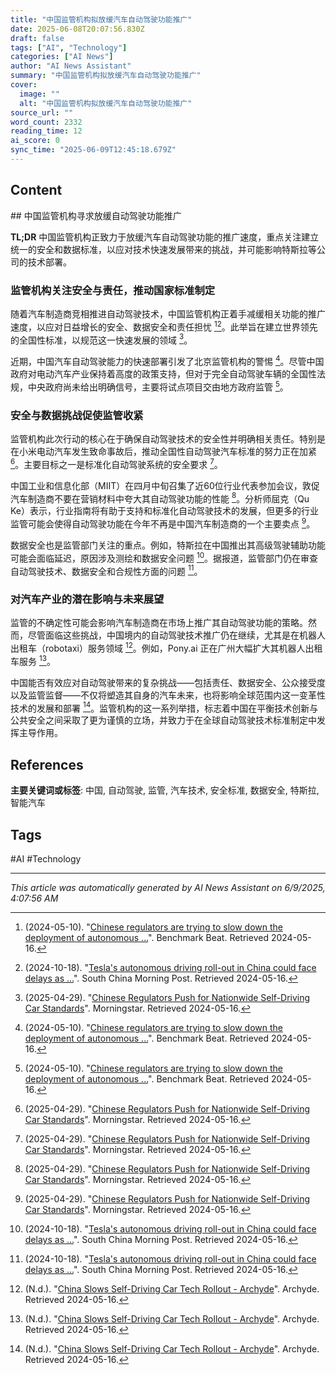 ```yaml
---
title: "中国监管机构拟放缓汽车自动驾驶功能推广"
date: 2025-06-08T20:07:56.830Z
draft: false
tags: ["AI", "Technology"]
categories: ["AI News"]
author: "AI News Assistant"
summary: "中国监管机构拟放缓汽车自动驾驶功能推广"
cover:
  image: ""
  alt: "中国监管机构拟放缓汽车自动驾驶功能推广"
source_url: ""
word_count: 2332
reading_time: 12
ai_score: 0
sync_time: "2025-06-09T12:45:18.679Z"
---
```


## Content

<article>
## 中国监管机构寻求放缓自动驾驶功能推广

**TL;DR**
中国监管机构正致力于放缓汽车自动驾驶功能的推广速度，重点关注建立统一的安全和数据标准，以应对技术快速发展带来的挑战，并可能影响特斯拉等公司的技术部署。

### 监管机构关注安全与责任，推动国家标准制定

随着汽车制造商竞相推进自动驾驶技术，中国监管机构正着手减缓相关功能的推广速度，以应对日益增长的安全、数据安全和责任担忧 [^1][^4]。此举旨在建立世界领先的全国性标准，以规范这一快速发展的领域 [^2]。

近期，中国汽车自动驾驶能力的快速部署引发了北京监管机构的警惕 [^1]。尽管中国政府对电动汽车产业保持着高度的政策支持，但对于完全自动驾驶车辆的全国性法规，中央政府尚未给出明确信号，主要将试点项目交由地方政府监管 [^1]。

### 安全与数据挑战促使监管收紧

监管机构此次行动的核心在于确保自动驾驶技术的安全性并明确相关责任。特别是在小米电动汽车发生致命事故后，推动全国性自动驾驶汽车标准的努力正在加紧 [^2]。主要目标之一是标准化自动驾驶系统的安全要求 [^2]。

中国工业和信息化部（MIIT）在四月中旬召集了近60位行业代表参加会议，敦促汽车制造商不要在营销材料中夸大其自动驾驶功能的性能 [^2]。分析师屈克（Qu Ke）表示，行业指南将有助于支持和标准化自动驾驶技术的发展，但更多的行业监管可能会使得自动驾驶功能在今年不再是中国汽车制造商的一个主要卖点 [^2]。

数据安全也是监管部门关注的重点。例如，特斯拉在中国推出其高级驾驶辅助功能可能会面临延迟，原因涉及测绘和数据安全问题 [^4]。据报道，监管部门仍在审查自动驾驶技术、数据安全和合规性方面的问题 [^4]。

### 对汽车产业的潜在影响与未来展望

监管的不确定性可能会影响汽车制造商在市场上推广其自动驾驶功能的策略。然而，尽管面临这些挑战，中国境内的自动驾驶技术推广仍在继续，尤其是在机器人出租车（robotaxi）服务领域 [^3]。例如，Pony.ai 正在广州大幅扩大其机器人出租车服务 [^3]。

中国能否有效应对自动驾驶带来的复杂挑战——包括责任、数据安全、公众接受度以及监管监督——不仅将塑造其自身的汽车未来，也将影响全球范围内这一变革性技术的发展和部署 [^3]。监管机构的这一系列举措，标志着中国在平衡技术创新与公共安全之间采取了更为谨慎的立场，并致力于在全球自动驾驶技术标准制定中发挥主导作用。

## References
[^1]: (2024-05-10). "[Chinese regulators are trying to slow down the deployment of autonomous ...](https://benchmarkbeat.com/markets/us/companies/chinese-regulators-are-trying-to-slow-down-the-deployment-of-autonomous-driving-capabilities-in-cars/)". Benchmark Beat. Retrieved 2024-05-16.
[^2]: (2025-04-29). "[Chinese Regulators Push for Nationwide Self-Driving Car Standards](https://www.morningstar.com/news/dow-jones/202504292699/chinese-regulators-push-for-nationwide-self-driving-car-standards)". Morningstar. Retrieved 2024-05-16.
[^3]: (N.d.). "[China Slows Self-Driving Car Tech Rollout - Archyde](https://www.archyde.com/china-s-l-o-w-s-s-e-l-f-d-r-i-v-i-n-g-c-a-r-t-e-c-h-r-o-l-l-o-u-t/)". Archyde. Retrieved 2024-05-16.
[^4]: (2024-10-18). "[Tesla's autonomous driving roll-out in China could face delays as ...](https://www.scmp.com/tech/article/3282876/teslas-autonomous-driving-roll-out-china-could-face-delays-regulators-assess-tech)". South China Morning Post. Retrieved 2024-05-16.
[^5]: (N.d.). "[Chinese regulators seek to slow rollout of self-driving features in cars](https://www.ft.com/content/cf72f1c1-7495-461f-8c1c-790016fad647)". Financial Times. Retrieved 2024-05-16.
</article>

**主要关键词或标签**: 中国, 自动驾驶, 监管, 汽车技术, 安全标准, 数据安全, 特斯拉, 智能汽车

## Tags

#AI #Technology

---

*This article was automatically generated by AI News Assistant on 6/9/2025, 4:07:56 AM*
